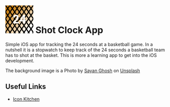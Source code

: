 # ![ShotClockIcon](./resources/icon/ios/AppIcon-29@3x.png) Shot Clock App

Simple iOS app for tracking the 24 seconds at a basketball game.
In a nutshell it is a stopwatch to keep track of the 24 seconds a basketball team has to shot at the basket.
This is more a learning app to get into the iOS development.

The background image is a Photo by [Sayan Ghosh](https://unsplash.com/@7th_verse) on [Unsplash](https://unsplash.com/s/photos/Basketball-court?utm_source=unsplash&utm_medium=referral&utm_content=creditCopyText)  

## Useful Links

* [Icon Kitchen](https://icon.kitchen)
